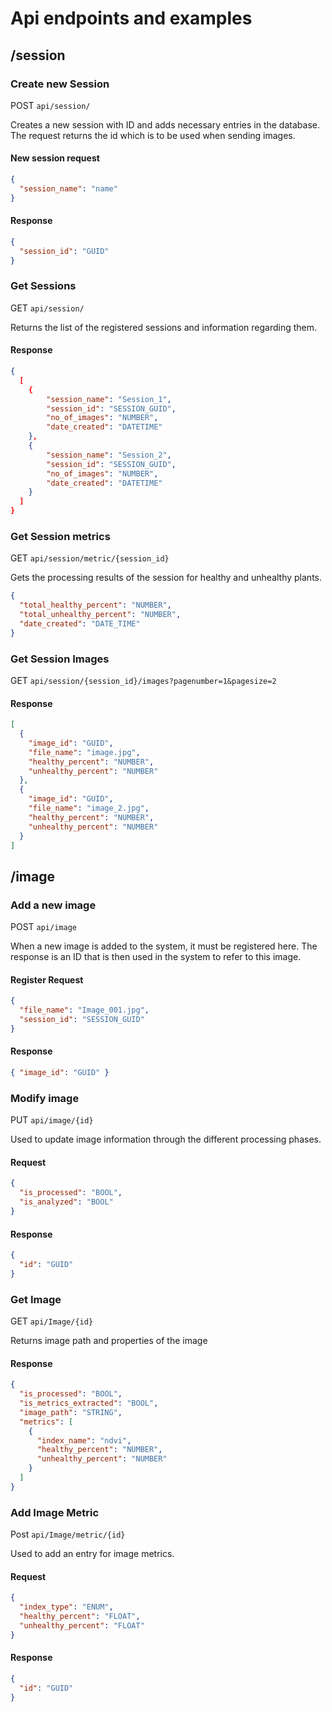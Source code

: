 # Api endpoints and examples

## /session

### Create new Session

POST `api/session/`

Creates a new session with ID and adds necessary entries in the database. The request returns the id which is to be used when sending images.

#### New session request

```json
{
  "session_name": "name"
}
```

#### Response

```json
{
  "session_id": "GUID"
}
```

### Get Sessions

GET `api/session/`

Returns the list of the registered sessions and information regarding them.

#### Response

```json
{
  [
    {
        "session_name": "Session_1",
        "session_id": "SESSION_GUID",
        "no_of_images": "NUMBER",
        "date_created": "DATETIME"
    },
    {
        "session_name": "Session_2",
        "session_id": "SESSION_GUID",
        "no_of_images": "NUMBER",
        "date_created": "DATETIME"
    }
  ]
}
```

### Get Session metrics

GET `api/session/metric/{session_id}`

Gets the processing results of the session for healthy and unhealthy plants.

```json
{
  "total_healthy_percent": "NUMBER",
  "total_unhealthy_percent": "NUMBER",
  "date_created": "DATE_TIME"
}
```

### Get Session Images

GET `api/session/{session_id}/images?pagenumber=1&pagesize=2`

#### Response

```json
[
  {
    "image_id": "GUID",
    "file_name": "image.jpg",
    "healthy_percent": "NUMBER",
    "unhealthy_percent": "NUMBER"
  },
  {
    "image_id": "GUID",
    "file_name": "image_2.jpg",
    "healthy_percent": "NUMBER",
    "unhealthy_percent": "NUMBER"
  }
]
```

## /image

### Add a new image

POST `api/image`

When a new image is added to the system, it must be registered here. The response is an ID that is then used in the system to refer to this image.

#### Register Request

```json
{
  "file_name": "Image_001.jpg",
  "session_id": "SESSION_GUID"
}
```

#### Response

```json
{ "image_id": "GUID" }
```

### Modify image

PUT `api/image/{id}`

Used to update image information through the different processing phases.

#### Request

```json
{
  "is_processed": "BOOL",
  "is_analyzed": "BOOL"
}
```

#### Response

```json
{
  "id": "GUID"
}
```

### Get Image

GET `api/Image/{id}`

Returns image path and properties of the image

#### Response

```json
{
  "is_processed": "BOOL",
  "is_metrics_extracted": "BOOL",
  "image_path": "STRING",
  "metrics": [
    {
      "index_name": "ndvi",
      "healthy_percent": "NUMBER",
      "unhealthy_percent": "NUMBER"
    }
  ]
}
```

### Add Image Metric

Post `api/Image/metric/{id}`

Used to add an entry for image metrics.

#### Request

```json
{
  "index_type": "ENUM",
  "healthy_percent": "FLOAT",
  "unhealthy_percent": "FLOAT"
}
```

#### Response

```json
{
  "id": "GUID"
}
```

